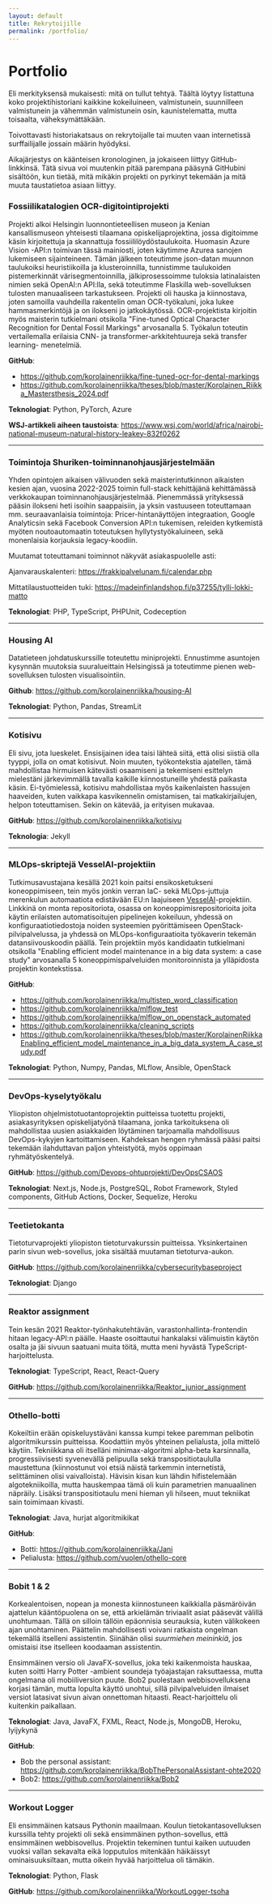 ```yaml
---
layout: default
title: Rekrytoijille
permalink: /portfolio/
---
```


# Portfolio

Eli merkityksensä mukaisesti: mitä on tullut tehtyä. Täältä löytyy listattuna koko projektihistoriani kaikkine kokeiluineen, valmistunein, suunnilleen valmistunein ja vähemmän valmistunein osin, kaunistelematta, mutta toisaalta, väheksymättäkään.

Toivottavasti historiakatsaus on rekrytoijalle tai muuten vaan internetissä surffailijalle jossain määrin hyödyksi.

Aikajärjestys on käänteisen kronologinen, ja jokaiseen liittyy GitHub-linkkinsä. Tätä sivua voi muutenkin pitää parempana pääsynä GitHubini sisältöön, kun tietää, mitä mikäkin projekti on pyrkinyt tekemään ja mitä muuta taustatietoa asiaan liittyy.

### Fossiilikatalogien OCR-digitointiprojekti

Projekti alkoi Helsingin luonnontieteellisen museon ja Kenian kansallismuseon yhteisesti tilaamana opiskelijaprojektina, jossa digitoimme käsin kirjoitettuja ja skannattuja fossiililöydöstaulukoita.
Huomasin Azure Vision -API:n toimivan tässä mainiosti, joten käytimme Azurea sanojen lukemiseen sijainteineen.
Tämän jälkeen toteutimme json-datan muunnon taulukoiksi heuristiikoilla ja klusteroinnilla, tunnistimme taulukoiden pistemerkinnät värisegmentoinnilla, jälkiprosessoimme tuloksia latinalaisten nimien sekä OpenAI:n API:lla, sekä toteutimme Flaskilla web-sovelluksen tulosten manuaaliseen tarkastukseen.
Projekti oli hauska ja kiinnostava, joten samoilla vauhdeilla rakentelin oman OCR-työkaluni, joka lukee hammasmerkintöjä ja on ilokseni jo jatkokäytössä.
OCR-projektista kirjoitin myös maisterin tutkielmani otsikolla "Fine-tuned Optical Character Recognition for Dental Fossil Markings" arvosanalla 5.
Työkalun toteutin vertailemalla erilaisia CNN- ja transformer-arkkitehtuureja sekä transfer learning- menetelmiä.

**GitHub**:
* <a href="https://github.com/korolainenriikka/fine-tuned-ocr-for-dental-markings">https://github.com/korolainenriikka/fine-tuned-ocr-for-dental-markings</a>
* <a href="https://github.com/korolainenriikka/theses/blob/master/Korolainen_Riikka_Mastersthesis_2024.pdf">https://github.com/korolainenriikka/theses/blob/master/Korolainen_Riikka_Mastersthesis_2024.pdf</a>

**Teknologiat**: Python, PyTorch, Azure

**WSJ-artikkeli aiheen taustoista**: <a href="https://www.wsj.com/world/africa/nairobi-national-museum-natural-history-leakey-832f0262">https://www.wsj.com/world/africa/nairobi-national-museum-natural-history-leakey-832f0262</a>

<hr/>

### Toimintoja Shuriken-toiminnanohjausjärjestelmään

Yhden opintojen aikaisen välivuoden sekä maisterintutkinnon aikaisten kesien ajan, vuosina 2022-2025 toimin full-stack kehittäjänä kehittämässä
verkkokaupan toiminnanohjausjärjestelmää. Pienemmässä yrityksessä pääsin ilokseni heti isoihin saappaisiin, ja yksin vastuuseen toteuttamaan mm. 
seuraavanlaisia toimintoja: Pricer-hintanäyttöjen integraation, Google Analyticsin sekä Facebook Conversion API:n tukemisen, releiden kytkemistä myöten
noutoautomaatin toteutuksen hyllytystyökaluineen, sekä monenlaisia korjauksia legacy-koodiin.

Muutamat toteuttamani toiminnot näkyvät asiakaspuolelle asti:

Ajanvarauskalenteri: <a href="https://frakkipalvelunam.fi/calendar.php">https://frakkipalvelunam.fi/calendar.php</a>

Mittatilaustuotteiden tuki: <a href="https://madeinfinlandshop.fi/p37255/tylli-lokki-matto">https://madeinfinlandshop.fi/p37255/tylli-lokki-matto</a>

**Teknologiat**: PHP, TypeScript, PHPUnit, Codeception

<hr/>

### Housing AI

Datatieteen johdatuskurssille toteutettu miniprojekti. Ennustimme asuntojen kysynnän muutoksia 
suuralueittain Helsingissä ja toteutimme pienen web-sovelluksen tulosten visualisointiin.

**Github**: <a href="https://github.com/korolainenriikka/housing-AI">https://github.com/korolainenriikka/housing-AI</a>

**Teknologiat**: Python, Pandas, StreamLit

<hr/>

### Kotisivu

Eli sivu, jota lueskelet. Ensisijainen idea taisi lähteä siitä, että olisi siistiä olla tyyppi, jolla on omat kotisivut. Noin muuten, työkontekstia ajatellen, tämä mahdollistaa hirmuisen kätevästi osaamiseni ja tekemiseni esittelyn mielestäni järkevimmällä tavalla kaikille kiinnostuneille yhdestä paikasta käsin. Ei-työmielessä, kotisivu mahdollistaa myös kaikenlaisten hassujen haaveiden, kuten vaikkapa kasvikennelin omistamisen, tai matkakirjailujen, helpon toteuttamisen. Sekin on kätevää, ja erityisen mukavaa.

**GitHub**: <a href="https://github.com/korolainenriikka/kotisivu">https://github.com/korolainenriikka/kotisivu</a>

**Teknologia**: Jekyll

<hr/>

### MLOps-skriptejä VesselAI-projektiin

Tutkimusavustajana kesällä 2021 koin paitsi ensikosketukseni koneoppimiseen, tein myös jonkin verran IaC- sekä MLOps-juttuja merenkulun 
automaatiota edistävään EU:n laajuiseen <a href="https://vessel-ai.eu">VesselAI</a>-projektiin. Linkkinä on monta repositoriota, osassa on koneoppimisrepositorioita joita käytin erilaisten automatisoitujen pipelinejen kokeiluun, yhdessä on konfiguraatiotiedostoja noiden systeemien pyörittämiseen OpenStack-pilvipalvelussa, ja yhdessä on MLOps-konfiguraatioita työkaverin tekemän datansiivouskoodin päällä.
Tein projektiin myös kandidaatin tutkielmani otsikolla "Enabling efficient model maintenance in a
big data system: a case study" arvosanalla 5 koneoppimispalveluiden monitoroinnista ja ylläpidosta projektin kontekstissa.

**GitHub**:
* <a href="https://github.com/korolainenriikka/multistep_word_classification">https://github.com/korolainenriikka/multistep_word_classification</a>
* <a href="https://github.com/korolainenriikka/mlflow_test">https://github.com/korolainenriikka/mlflow_test</a>
* <a href="https://github.com/korolainenriikka/mlflow_on_openstack_automated">https://github.com/korolainenriikka/mlflow_on_openstack_automated</a>
* <a href="https://github.com/korolainenriikka/cleaning_scripts">https://github.com/korolainenriikka/cleaning_scripts</a>
* <a href="https://github.com/korolainenriikka/theses/blob/master/Korolainen%20Riikka%20Enabling%20efficient%20model%20maintenance%20in%20a%20big%20data%20system%3A%20a%20case%20study.pdf.pdf">https://github.com/korolainenriikka/theses/blob/master/KorolainenRiikkaEnabling_efficient_model_maintenance_in_a_big_data_system_A_case_study.pdf</a>

**Teknologiat**: Python, Numpy, Pandas, MLflow, Ansible, OpenStack

<hr/>

### DevOps-kyselytyökalu
Yliopiston ohjelmistotuotantoprojektin puitteissa tuotettu projekti, asiakasyrityksen opiskelijatyönä tilaamana, jonka tarkoituksena oli mahdollistaa uusien asiakkaiden löytäminen tarjoamalla mahdollisuus DevOps-kykyjen kartoittamiseen. Kahdeksan hengen ryhmässä pääsi paitsi tekemään ilahduttavan paljon yhteistyötä, myös oppimaan ryhmätyöskentelyä.

**GitHub**: <a href="https://github.com/Devops-ohtuprojekti/DevOpsCSAOS">https://github.com/Devops-ohtuprojekti/DevOpsCSAOS</a>

**Teknologiat**: Next.js, Node.js, PostgreSQL, Robot Framework, Styled components, GitHub Actions, Docker, Sequelize, Heroku

<hr/>

### Teetietokanta
Tietoturvaprojekti yliopiston tietoturvakurssin puitteissa. Yksinkertainen parin sivun web-sovellus, joka sisältää muutaman tietoturva-aukon. 

**GitHub**: <a href="https://github.com/korolainenriikka/cybersecuritybaseproject">https://github.com/korolainenriikka/cybersecuritybaseproject</a>

**Teknologiat**: Django

<hr/>

### Reaktor assignment
Tein kesän 2021 Reaktor-työnhakutehtävän, varastonhallinta-frontendin hitaan  legacy-API:n päälle. Haaste osoittautui hankalaksi välimuistin käytön osalta ja jäi sivuun saatuani muita töitä, mutta meni hyvästä TypeScript-harjoittelusta.

**Teknologiat**: TypeScript, React, React-Query

**GitHub**: <a href="https://github.com/korolainenriikka/Reaktor_junior_assignment">https://github.com/korolainenriikka/Reaktor_junior_assignment</a>

<hr/>

### Othello-botti
Kokeiltiin erään opiskeluystäväni kanssa kumpi tekee paremman pelibotin algoritmikurssin puitteissa. Koodattiin myös yhteinen pelialusta, jolla mittelö käytiin. Tekniikkana oli itselläni minimax-algoritmi alpha-beta karsinnalla, progressiivisesti syvenevällä pelipuulla sekä transpositiotaululla maustettuna (kiinnostunut voi etsiä näistä tarkemmin internetistä, selittäminen olisi vaivalloista). Hävisin kisan kun lähdin hifistelemään algotekniikoilla, mutta hauskempaa tämä oli kuin parametrien manuaalinen näpräily. Lisäksi transpositiotaulu meni hieman yli hilseen, muut tekniikat sain toimimaan kivasti.

**Teknologiat**: Java, hurjat algoritmikikat

**GitHub**: 
* Botti: <a href="https://github.com/korolainenriikka/Jani">https://github.com/korolainenriikka/Jani</a>
* Pelialusta: <a href="https://github.com/vuolen/othello-core">https://github.com/vuolen/othello-core</a>

<hr/>

### Bobit 1 & 2
Korkealentoisen, nopean ja monesta kiinnostuneen kaikkialla päsmäröivän ajattelun kääntöpuolena on  se, että arkielämän triviaalit asiat pääsevät välillä unohtumaan. Tällä on silloin tällöin epäonnisia seurauksia, kuten välikokeen ajan unohtaminen. Päättelin mahdollisesti voivani ratkaista ongelman tekemällä itselleni assistentin. Siinähän olisi *suurmiehen meininkiä*, jos omistaisi itse itselleen koodaaman assistentin.

Ensimmäinen versio oli JavaFX-sovellus, joka teki kaikenmoista hauskaa, kuten soitti Harry Potter -ambient soundeja työajastajan raksuttaessa, mutta ongelmana oli mobiiliversion puute. Bob2 puolestaan webbisovelluksena korjasi tämän, mutta lopulta käyttö unohtui, sillä pilvipalveluiden ilmaiset versiot latasivat sivun aivan onnettoman hitaasti. React-harjoittelu oli kuitenkin paikallaan.

**Teknologiat**: Java, JavaFX, FXML, React, Node.js, MongoDB, Heroku, lyijykynä

**GitHub**:

* Bob the personal assistant: <a href="https://github.com/korolainenriikka/BobThePersonalAssistant-ohte2020">https://github.com/korolainenriikka/BobThePersonalAssistant-ohte2020</a>
* Bob2: <a href="https://github.com/korolainenriikka/Bob2">https://github.com/korolainenriikka/Bob2</a>

<hr/>

### Workout Logger

Eli ensimmäinen katsaus Pythonin maailmaan. Koulun tietokantasovelluksen kurssilla tehty projekti oli sekä ensimmäinen python-sovellus, että ensimmäinen webbisovellus. Projektin tekeminen tuntui kaiken uutuuden vuoksi vallan sekavalta eikä lopputulos mitenkään häikäissyt ominaisuuksiltaan, mutta oikein hyvää harjoittelua oli tämäkin.

**Teknologiat**: Python, Flask

**GitHub**: <a href="https://github.com/korolainenriikka/WorkoutLogger-tsoha">https://github.com/korolainenriikka/WorkoutLogger-tsoha</a>
